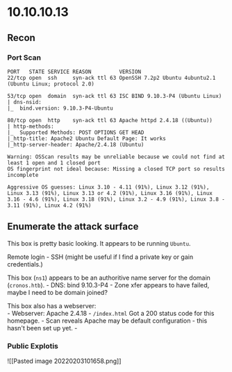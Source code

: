 # 10.10.10.13

## Recon

### Port Scan

```text
PORT   STATE SERVICE REASON         VERSION                                                                                                                                  22/tcp open  ssh     syn-ack ttl 63 OpenSSH 7.2p2 Ubuntu 4ubuntu2.1 (Ubuntu Linux; protocol 2.0)                                                                                                                                                 

53/tcp open  domain  syn-ack ttl 63 ISC BIND 9.10.3-P4 (Ubuntu Linux)                                                                                                        | dns-nsid:                                                                                                                                                                  |_  bind.version: 9.10.3-P4-Ubuntu                                                                                                                                           

80/tcp open  http    syn-ack ttl 63 Apache httpd 2.4.18 ((Ubuntu))                                                                                                           | http-methods:                                                                                                                                                              |_  Supported Methods: POST OPTIONS GET HEAD                                                                                                                                 |_http-title: Apache2 Ubuntu Default Page: It works                                                                                                                          |_http-server-header: Apache/2.4.18 (Ubuntu)                                                                                                                                 

Warning: OSScan results may be unreliable because we could not find at least 1 open and 1 closed port                                                                        OS fingerprint not ideal because: Missing a closed TCP port so results incomplete                                                                                            

Aggressive OS guesses: Linux 3.10 - 4.11 (91%), Linux 3.12 (91%), Linux 3.13 (91%), Linux 3.13 or 4.2 (91%), Linux 3.16 (91%), Linux 3.16 - 4.6 (91%), Linux 3.18 (91%), Linux 3.2 - 4.9 (91%), Linux 3.8 - 3.11 (91%), Linux 4.2 (91%)  

```

## Enumerate the attack surface

This box is pretty basic looking. It appears to be running `Ubuntu`.

Remote login
	- SSH (might be useful if I find a private key or gain credentials.)
	
This box (`ns1`) appears to be an authoritive name server for the domain (`cronos.htb`).
	- DNS: bind 9.10.3-P4
		- Zone xfer appears to have failed, maybe I need to be domain joined?
	
This box also has a webserver:	
	- Webserver: Apache 2.4.18
		- `/index.html` Got a 200 status code for this homepage.
		- Scan reveals Apache may be default configuration - this hasn't been set up yet.
		- 
		
		
### Public Explotis

![[Pasted image 20220203101658.png]]
